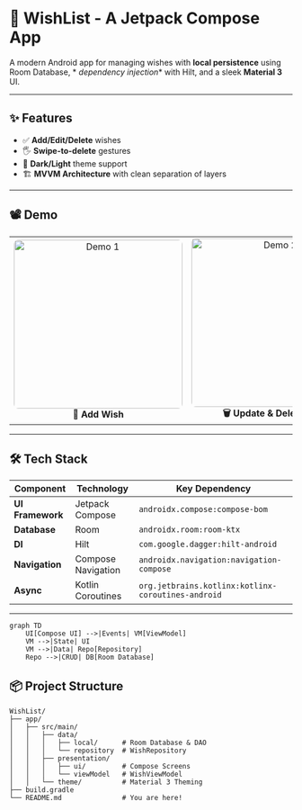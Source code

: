 # 🎯 WishList - A Jetpack Compose App

A modern Android app for managing wishes with **local persistence** using Room Database, *
*dependency injection** with Hilt, and a sleek **Material 3** UI.

---

## ✨ Features

- ✅ **Add/Edit/Delete** wishes
- 🖐️ **Swipe-to-delete** gestures
- 🎨 **Dark/Light** theme support
- 🏗️ **MVVM Architecture** with clean separation of layers

---

<h2>📽️ Demo</h2>
<table>
  <tr>
    <td align="center">
      <img src="assets/demo.gif" alt="Demo 1" width="300" style="border-radius: 8px;" /><br/>
      <strong>📝 Add Wish</strong>
    </td>
    <td align="center">
      <img src="assets/demo2.gif" alt="Demo 2" width="300" style="border-radius: 8px;" /><br/>
      <strong>🗑️ Update & Delete Wish</strong>
    </td>
  </tr>
</table>

---

## 🛠️ Tech Stack

| Component        | Technology         | Key Dependency                                     |
|------------------|--------------------|----------------------------------------------------|
| **UI Framework** | Jetpack Compose    | `androidx.compose:compose-bom`                     |
| **Database**     | Room               | `androidx.room:room-ktx`                           |
| **DI**           | Hilt               | `com.google.dagger:hilt-android`                   |
| **Navigation**   | Compose Navigation | `androidx.navigation:navigation-compose`           |
| **Async**        | Kotlin Coroutines  | `org.jetbrains.kotlinx:kotlinx-coroutines-android` |

---

```mermaid
graph TD
    UI[Compose UI] -->|Events| VM[ViewModel]
    VM -->|State| UI
    VM -->|Data| Repo[Repository]
    Repo -->|CRUD| DB[Room Database]
```

## 📦 Project Structure

```plaintext
WishList/
├── app/
│   ├── src/main/
│   │   ├── data/
│   │   │   ├── local/      # Room Database & DAO
│   │   │   └── repository  # WishRepository
│   │   ├── presentation/
│   │   │   ├── ui/         # Compose Screens
│   │   │   └── viewModel   # WishViewModel
│   │   └── theme/          # Material 3 Theming
├── build.gradle
└── README.md               # You are here!
```